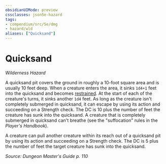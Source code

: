 ```yaml
---
obsidianUIMode: preview
cssclasses: json5e-hazard
tags:
- compendium/src/5e/dmg
- hazard/wld
aliases: ["Quicksand"]
---
```

# Quicksand
*Wilderness Hazard*  

A quicksand pit covers the ground in roughly a 10-foot square area and is usually 10 feet deep. When a creature enters the area, it sinks `1d4+1` feet into the quicksand and becomes [restrained](/3-Mechanics/CLI/rules/conditions.md#restrained). At the start of each of the creature's turns, it sinks another `1d4` feet. As long as the creature isn't completely submerged in quicksand, it can escape by using its action and succeeding on a Strength check. The DC is 10 plus the number of feet the creature has sunk into the quicksand. A creature that is completely submerged in quicksand can't breathe (see the "suffocation" rules in the *Player's Handbook*).

A creature can pull another creature within its reach out of a quicksand pit by using its action and succeeding on a Strength check. The DC is 5 plus the number of feet the target creature has sunk into the quicksand.

*Source: Dungeon Master's Guide p. 110*